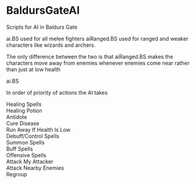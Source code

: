 # BaldursGateAI
Scripts for AI in Baldurs Gate

ai.BS used for all melee fighters
aiRanged.BS used for ranged and weaker characters like wizards and archers.

The only difference between the two is that aiRanged.BS makes the characters move away from enemies whenever enemies come near rather than just at low health

ai.BS

In order of priority of actions the AI takes

Healing Spells  
Healing Potion  
Antidote  
Cure Disease  
Run Away If Health Is Low  
Debuff/Control Spells  
Summon Spells  
Buff Spells  
Offensive Spells  
Attack My Attacker  
Attack Nearby Enemies  
Regroup  
